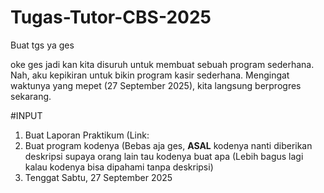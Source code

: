# Tugas-Tutor-CBS-2025
Buat tgs ya ges

oke ges jadi kan kita disuruh untuk membuat sebuah program sederhana. Nah, aku kepikiran untuk bikin program kasir sederhana. Mengingat waktunya yang mepet (27 September 2025), kita langsung berprogres sekarang.

#INPUT
1. Buat Laporan Praktikum (Link:
2. Buat program kodenya (Bebas aja ges, **ASAL** kodenya nanti diberikan deskripsi supaya orang lain tau kodenya buat apa (Lebih bagus lagi kalau kodenya bisa dipahami tanpa deskripsi)
3. Tenggat Sabtu, 27 September 2025
